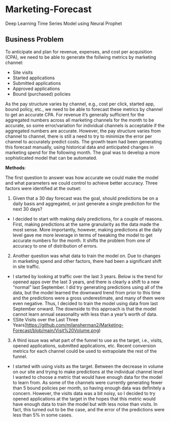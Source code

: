 # Marketing-Forecast
Deep Learning Time Series Model using Neural Prophet

<h2>Business Problem</h2> 
<p>To anticipate and plan for revenue, expenses, and cost per acquisition (CPA), we need to be able to generate the follwing metrics by marketing channel:</p>

- Site visits 
- Started applications 
- Submitted applications 
- Approved applications 
- Bound (purchased) policies 


As the pay structure varies by channel, e.g., cost per click, started app, bound policy, etc., we need to be able to forecast these metrics by channel to get an accurate CPA. For revenue it’s generally sufficient for the aggregated numbers across all marketing channels for the month to be accurate, so some error/variation for individual channels is acceptable if the aggregated numbers are accurate. However, the pay structure varies from channel to channel, there is still a need to try to minimize the error per channel to accurately predict costs.  The growth team had been generating this forecast manually, using historical data and anticipated changes in marketing spend for the following month. The goal was to develop a more sophisticated model that can be automated. 

<b>Methods</b>:

The first question to answer was how accurate we could make the model and what parameters we could control to achieve better accuracy.  Three factors were identified at the outset:
1.	Given that a 30 day forecast was the goal, should predictions be on a daily basis and aggregated, or just generate a single prediction for the next 30 days? 
- I decided to start with making daily predictions, for a couple of reasons.  First, making predictions at the same granularity as the data made the most sense.  More importantly, however,  making predictions at the daily level gave me more leverage in terms of tweaking the model to get accurate numbers for the month.  It shifts the problem from one of accuracy to one of distribution of errors.
2.	Another question was what data to train the model on.  Due to changes in marketing spend and other factors, there had been a significant shift in  site traffic.  
- I started by looking at traffic over the last 3 years.  Below is the trend for opened apps over the last 3 years, and there is clearly a shift to a new “normal” last September.  I did try generating predictions using all of the data, but the model learned the downward trend from prior to this time and the predictions were a gross underestimate, and many of them were even negative.  Thus, I decided to train the model using data from last September onward.  The downside to this approach is that the model cannot learn annual seasonality with less than a year’s worth of data.
- ![Site Visits over the Last Three Years]https://github.com/milansherman2/Marketing-Forecast/blob/main/Visit%20Volume.png)
3.	A third issue was what part of the funnel to use as the target, i.e., visits, opened applications, submitted applications, etc. Recent conversion metrics for each channel could be used to extrapolate the rest of the funnel. 
- I started with using visits as the target.  Between the decrease in volume on our site and trying to make predictions at the individual channel level I wanted to choose a metric that would have enough data for the model to learn from.  As some of the channels were currently generating fewer than 5 bound policies per month, so having enough data was definitely a concern. However, the visits data was a bit noisy, so I decided to try opened applications at the target in the hopes that this metric would have enough data to train the model but with less noise than visits.  In fact, this turned out to be the case, and the error of the predictions were less than 5% in some cases.


